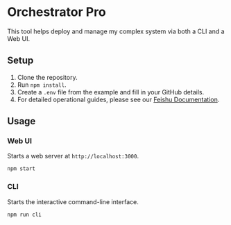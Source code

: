 # Orchestrator Pro

This tool helps deploy and manage my complex system via both a CLI and a Web UI.

## Setup

1.  Clone the repository.
2.  Run `npm install`.
3.  Create a `.env` file from the example and fill in your GitHub details.
4.  For detailed operational guides, please see our [Feishu Documentation](https://your-feishu-doc-link.com).

## Usage

### Web UI
Starts a web server at `http://localhost:3000`.

```bash
npm start
```

### CLI
Starts the interactive command-line interface.

```bash
npm run cli
```
